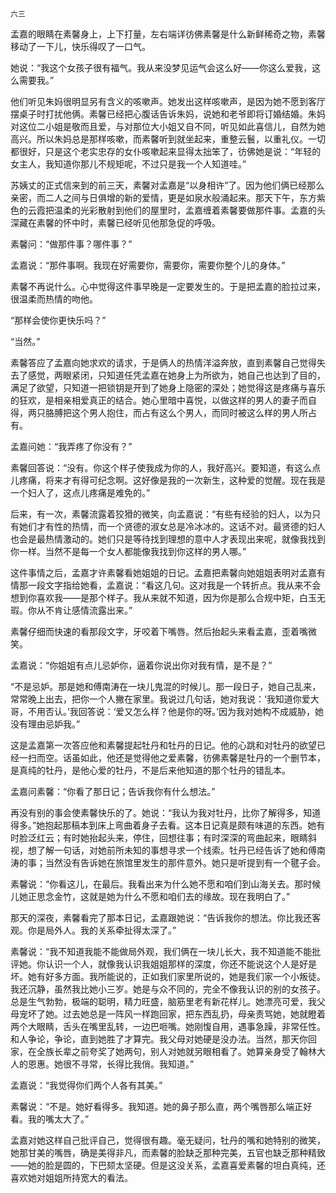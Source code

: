     六三 

   孟嘉的眼睛在素馨身上，上下打量，左右端详彷佛素馨是什么新鲜稀奇之物，素馨移动了一下儿，快乐得叹了一口气。

   她说：“我这个女孩子很有福气。我从来没梦见运气会这么好——你这么爱我，这么需要我。”

   他们听见朱妈很明显另有含义的咳嗽声。她发出这样咳嗽声，是因为她不愿到客厅摆桌子时打扰他俩。素馨已经把心腹话告诉朱妈，说她和老爷即将订婚结婚。朱妈对这位二小姐是敬而且爱，与对那位大小姐又自不同，听见如此喜信儿，自然为她高兴。所以朱妈总是那样咳嗽，而素馨听到就坐起来，重整云鬟，以重礼仪。一切都很好，只是这个老实忠存的女仆咳嗽起来显得太拙笨了，彷佛她是说：“年轻的女主人，我知道你那儿不规矩呢，不过只是我一个人知道哇。”

   苏姨丈的正式信来到的前三天，素馨对孟嘉是“以身相许”了。因为他们俩已经那么亲密，而二人之间与日俱增的新的爱情，更是如泉水般涌起来。那天下午，东方紫色的云霞把温柔的光彩散射到他们的屋里时，孟嘉缠着素馨要做那件事。孟嘉的头深藏在素馨的怀中时，素馨已经听见他那急促的呼吸。

   素馨问：“做那件事？哪件事？”

   孟嘉说：“那件事啊。我现在好需要你，需要你，需要你整个儿的身体。”

   素馨不再说什么。心中觉得这件事早晚是一定要发生的。于是把孟嘉的脸拉过来，很温柔而热情的吻他。

   “那样会使你更快乐吗？”

   “当然。”

   素馨答应了孟嘉向她求欢的请求，于是俩人的热情洋溢奔放，直到素馨自己觉得失去了感觉，两眼紧闭，只知道任凭孟嘉在她身上为所欲为，她自己也达到了目的，满足了欲望，只知道一把锁钥是开到了她身上隐密的深处；她觉得这是疼痛与喜乐的狂欢，是相亲相爱真正的结合。她心里暗中喜悦，以做这样的男人的妻子而自得，两只胳膊把这个男人抱住，而占有这么个男人，而同时被这么样的男人所占有。

   孟嘉问她：“我弄疼了你没有？”

   素馨回答说：“没有。你这个样子使我成为你的人，我好高兴。要知道，有这么点儿疼痛，将来才有得可纪念啊。这好像是我的一次新生，这种爱的觉醒。现在我是一个妇人了，这点儿疼痛是难免的。”

   后来，有一次，素馨流露着狡猾的微笑，向孟嘉说：“有些有经验的妇人，以为只有她们才有性的热情，而一个贤德的淑女总是冷冰冰的。这话不对。最贤德的妇人也会是最热情激动的。她们只是等待找到理想的意中人才表现出来呢，就像我找到你一样。当然不是每一个女人都能像我找到你这样的男人哪。”

   这件事情之后，孟嘉才许素馨看她姐姐的日记。孟嘉把素馨向她姐姐表明对孟嘉有情那一段文字指给她看，孟嘉说：“看这几句。这对我是一个转折点。我从来不会想到你喜欢我——是那个样子。我从来就不知道，因为你是那么合规中矩，白玉无瑕。你从不肯让感情流露出来。”

   素馨仔细而快速的看那段文字，牙咬着下嘴唇。然后抬起头来看孟嘉，歪着嘴微笑。

   孟嘉说：“你姐姐有点儿忌妒你，逼着你说出你对我有情，是不是？”

   “不是忌妒。那是她和傅南涛在一块儿鬼混的时候儿。那一段日子，她自己乱来，常常晚上出去，把你一个人撇在家里。我说过几句话，她对我说：‘我知道你爱大哥，不用否认。’我回答说：‘爱又怎么样？他是你的呀。’因为我对她构不成威胁，她没有理由忌妒我。”

   这是孟嘉第一次答应他和素馨提起牡丹和牡丹的日记。他的心跳和对牡丹的欲望已经一扫而空。话虽如此，他还是觉得他之爱素馨，彷佛素馨是牡丹的一个删节本，是真纯的牡丹，是他心爱的牡丹，不是后来他知道的那个牡丹的错乱本。

   孟嘉问素馨：“你看了那日记；告诉我你有什么想法。”

   再没有别的事会使素馨快乐的了。她说：“我认为我对牡丹，比你了解得多，知道得多。”她抱起那稿本到床上弯曲着身子去看。这本日记真是颇有味道的东西。她有时脸泛红云；有时她抬起头来，停住，回想往事；有时深深的弯曲起来，眼睛斜视，想了解一句话，对她前所未知的事想寻求一个线索。牡丹已经告诉了她和傅南涛的事；当然没有告诉她在旅馆里发生的那件意外。她只是听提到有一个毽子会。

   素馨说：“你看这儿，在最后。我看出来为什么她不愿和咱们到山海关去。那时候儿她正思念金竹，这就是她为什么不愿和咱们去的缘故。现在我明白了。”

   那天的深夜，素馨看完了那本日记，孟嘉跟她说：“告诉我你的想法。你比我还客观。你是局外人。我的关系牵扯得太深了。”

   素馨说：“我不知道我能不能做局外观，我们俩在一块儿长大，我不知道能不能批评她。你认识一个人，就像我认识我姐姐那样的深度，你还不能说这个人是好是坏。她有好多方面。我所能说的，正如我们家里所说的，她是我们家一个小叛徒。我还沉静，虽然我比她小三岁。她是与众不同的，完全不像我认识的别的女孩子。总是生气勃勃，极端的聪明，精力旺盛，脑筋里老有新花样儿。她漂亮可爱，我父母宠坏了她。过去她总是一阵风一样跑回家，把东西乱扔，母亲责骂她，她就瞪着两个大眼睛，舌头在嘴里乱转，一边巴咂嘴。她刚愎自用，遇事急躁，非常任性。和人争论，争论，直到她胜了才算完。我父母对她硬是没办法。当然，那天你回家，在全族长辈之前夸奖了她两句，别人对她就另眼相看了。她算亲身受了翰林大人的恩惠。她很不寻常，长得比我俏。我知道。”

   孟嘉说：“我觉得你们两个人各有其美。”

   素馨说：“不是。她好看得多。我知道。她的鼻子那么直，两个嘴唇那么端正好看。我的嘴太大了。”

   孟嘉对她这样自己批评自己，觉得很有趣。毫无疑问，牡丹的嘴和她特别的微笑，她那甘美的嘴唇，确是美得非凡，而素馨的脸缺乏那种完美，五官也缺乏那种精致——她的脸是圆的，下巴颏太坚硬。但是这没关系，孟嘉喜爱素馨的坦白真纯，还喜欢她对姐姐所持宽大的看法。

